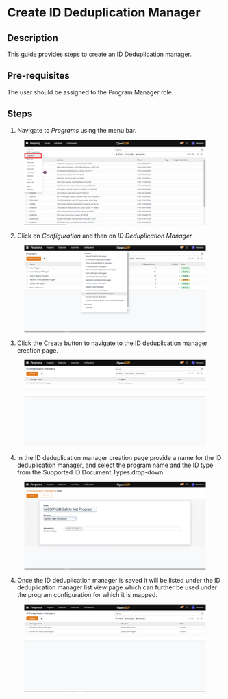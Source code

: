 # Create ID Deduplication Manager

## Description

This guide provides steps to create an ID Deduplication manager.

## Pre-requisites

The user should be assigned to the Program Manager role.

## Steps

1. Navigate to _Programs_ using the menu bar.

<figure><img src="../../../.gitbook/assets/programs.png" alt=""><figcaption></figcaption></figure>

2. Click on _Configuration_ and then on _ID Deduplication Manager._

<figure><img src="../../../.gitbook/assets/configuration.png" alt=""><figcaption></figcaption></figure>

3. Click the Create button to navigate to the ID deduplication manager creation page.

<figure><img src="../../../.gitbook/assets/id-deduplication-listview-page.png" alt=""><figcaption></figcaption></figure>

4. In the ID deduplication manager creation page provide a name for the ID deduplication manager, and select the program name and the ID type from the Supported ID Document Types drop-down.

<figure><img src="../../../.gitbook/assets/id-deduplication-creation-page.png" alt=""><figcaption></figcaption></figure>

4. Once the ID deduplication manager is saved it will be listed under the ID deduplication manager list view page which can further be used under the program configuration for which it is mapped.

<figure><img src="../../../.gitbook/assets/id-deduplication-listview.png" alt=""><figcaption></figcaption></figure>
